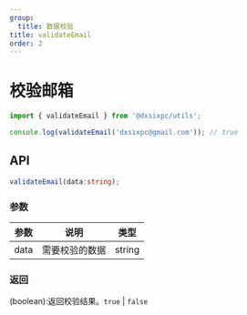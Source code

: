 ```yaml
---
group:
  title: 数据校验
title: validateEmail
order: 2
---
```


# 校验邮箱

```js
import { validateEmail } from '@dxsixpc/utils';

console.log(validateEmail('dxsixpc@gmail.com')); // true
```

## API

```typescript
validateEmail(data:string);
```

### 参数

| 参数 | 说明           | 类型   |
| ---- | -------------- | ------ |
| data | 需要校验的数据 | string |

### 返回

(boolean):返回校验结果。`true` | `false`
